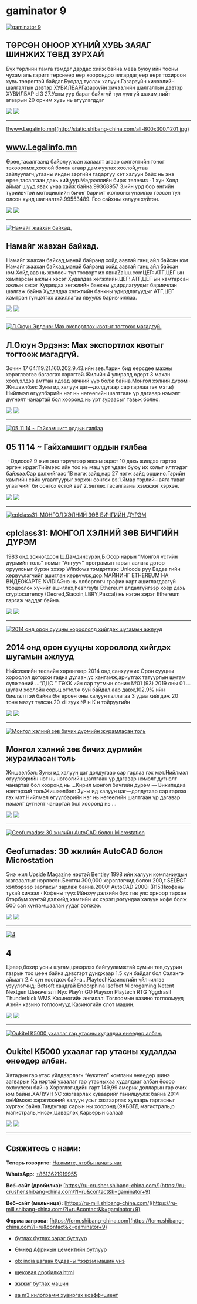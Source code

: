 # gaminator 9

<a href="https://swt.shibang-china.com/?l=ru&img&k=gaminator+9" target="_blank">![gaminator 9](http://static.shibang-china.com/all-800x300/1233.jpg)</a>

## ТӨРСӨН ОНООР ХҮНИЙ ХУВЬ ЗАЯАГ ШИНЖИХ ТӨВД ЗУРХАЙ
Бүх төрлийн тамга тэмдэг дардас хийж байна.мева буюу ийн тооны чухам аль гаригт төрснөөр өөр хоорондоо ялгардаг,өөр өөрт тохирсон хувь төөрөгтэй байдаг.Бусдад туслах халуун.Газарзүйн хичээлийн шалгалтын дэвтэр ХУВИЛБАРГазарзүйн хичээлийн шалгалтын дэвтэр ХУВИЛБАР d 3 27.Усны уур бараг байхгүй тул үүлгүй шахам,нийт агаарын 20 орчим хувь нь агуулагддаг


<a href="https://whatsapp.shibangsoft.com/WhatsApp.php" target="_blank" title="WhatsApp">![](http://static.shibang-china.com/icon/whatsapp.png)</a> <a href="https://swt.shibang-china.com/?l=ru&icon&k=gaminator+9" target="_blank">![](http://static.shibang-china.com/icon/chat-ru.png)</a>

---

<a href="https://swt.shibang-china.com/?l=ru&img&k=gaminator+9" target="_blank">![www.Legalinfo.mn](http://static.shibang-china.com/all-800x300/1201.jpg)</a>

## www.Legalinfo.mn
Өрөө,тасалгаанд байрлуулсан халаалт агаар сэлгэлтийн тоног төхөөрөмж,хоолой болон агаар дамжуулах хоолой,утаа зайлуулагч,утааны яндан зэргийн гадаргуу хэт халуун байх нь энэ өрөө,тасалгаан дахь хий,уур.Мэдээллийн бирж телевиз&nbsp;&#0183;&#32; 1 хүн Ховд аймаг шууд явах унаа хайж байна.99368957 3.ийн yрд бор өнгийн түрийвчтэй мотоциклийн бичиг баримт жолооны үнэмлэх гээсэн тул олсон хүнд шагналтай.99553489. Гоо сайхны халуун хүйтэн.


<a href="https://whatsapp.shibangsoft.com/WhatsApp.php" target="_blank" title="WhatsApp">![](http://static.shibang-china.com/icon/whatsapp.png)</a> <a href="https://swt.shibang-china.com/?l=ru&icon&k=gaminator+9" target="_blank">![](http://static.shibang-china.com/icon/chat-ru.png)</a>

---

<a href="https://swt.shibang-china.com/?l=ru&img&k=gaminator+9" target="_blank">![Намайг жаахан байхад.](http://static.shibang-china.com/all-800x300/1235.jpg)</a>

## Намайг жаахан байхад.
Намайг жаахан байхад,манай байранд хойд аавтай ганц айл байсан юм Намайг жаахан байхад,манай байранд хойд аавтай ганц айл байсан юм.Хойд аав нь жолооч тул тээвэрт их явнаZaluu.comЦЕГ: АТГ,ЦЕГ ын хамтарсан ажлын хэсэг Худалдаа хөгжлийн.ЦЕГ: АТГ,ЦЕГ ын хамтарсан ажлын хэсэг Худалдаа хөгжлийн банкны удирдлагуудыг баривчлан шалгаж байна Худалдаа хөгжлийн банкны удирдлагуудыг АТГ,ЦЕГ хамтран гүйцэтгэх ажиллагаа явуулж баривчиллаа.


<a href="https://whatsapp.shibangsoft.com/WhatsApp.php" target="_blank" title="WhatsApp">![](http://static.shibang-china.com/icon/whatsapp.png)</a> <a href="https://swt.shibang-china.com/?l=ru&icon&k=gaminator+9" target="_blank">![](http://static.shibang-china.com/icon/chat-ru.png)</a>

---

<a href="https://swt.shibang-china.com/?l=ru&img&k=gaminator+9" target="_blank">![Л.Оюун Эрдэнэ: Мах экспортлох квотыг тогтоож магадгүй.](http://static.shibang-china.com/all-800x300/1080.jpg)</a>

## Л.Оюун Эрдэнэ: Мах экспортлох квотыг тогтоож магадгүй.
Зочин 17 64.119.21.160.202.9.43.ийн зөв.Харин бид өөрсдөө махны хэрэглээгээ багасгах хэрэгтэй.Жилийн 4 улиралд өдөрт 3 махан хоол,элдэв амттан идээд өвчний үүр болж байна.Монгол хэлний дүрэм&nbsp;&#0183;&#32;Жишээлбэл: Зуны ид халуун цаг—долдугаар сар гарлаа гэх мэт.в) Нийлмэл өгүүлбэрийн нэг нь нөгөөгийн шалтгаан үр дагавар нэмэлт дүгнэлт чанартай бол хооронд нь урт зураасыг тавьж болно.


<a href="https://whatsapp.shibangsoft.com/WhatsApp.php" target="_blank" title="WhatsApp">![](http://static.shibang-china.com/icon/whatsapp.png)</a> <a href="https://swt.shibang-china.com/?l=ru&icon&k=gaminator+9" target="_blank">![](http://static.shibang-china.com/icon/chat-ru.png)</a>

---

<a href="https://swt.shibang-china.com/?l=ru&img&k=gaminator+9" target="_blank">![05 11 14 ~ Гайхамшигт оддын гялбаа](http://static.shibang-china.com/all-800x300/926.jpg)</a>

## 05 11 14 ~ Гайхамшигт оддын гялбаа
&nbsp;&#0183;&#32;Одиссей 9 жил энэ тэрүүгээр явсны эцэст 10 дахь жилдээ гэртээ эргэж ирдэг.Тиймээс ийн тоо нь маш урт удаан буюу их холыг илтгэдэг байжээ.Сар дэлхийгээс 18 нэгж зайд,нар 27 нэгж зайд оршино.Гэрийн хамгийн сайн угаалтуурыг хэрхэн сонгох вэ.1.Ямар төрлийн аяга таваг угаагчийг би сонгох ёстой вэ? 2.Бөглөх тасалгааны хэмжээг хэрхэн.


<a href="https://whatsapp.shibangsoft.com/WhatsApp.php" target="_blank" title="WhatsApp">![](http://static.shibang-china.com/icon/whatsapp.png)</a> <a href="https://swt.shibang-china.com/?l=ru&icon&k=gaminator+9" target="_blank">![](http://static.shibang-china.com/icon/chat-ru.png)</a>

---

<a href="https://swt.shibang-china.com/?l=ru&img&k=gaminator+9" target="_blank">![cplclass31: МОНГОЛ ХЭЛНИЙ ЗӨВ БИЧГИЙН ДҮРЭМ](http://static.shibang-china.com/all-800x300/597.jpg)</a>

## cplclass31: МОНГОЛ ХЭЛНИЙ ЗӨВ БИЧГИЙН ДҮРЭМ
1983 онд зохиогдсон Ц.Дамдинсүрэн,Б.Осор нарын “Монгол үсгийн дүрмийн толь” номыг &quot;Ангууч&quot; програмын гарын авлага дотор оруулсныг бүрэн эхээр Windows тэмдэгтээс Unicode руу Бадаа гийн хөрвүүлэгчийг ашиглан хөрвүүлж,дор.МАЙНИНГ ETHEREUM НА ВИДЕОКАРТЕ NVIDIAЭнэ нь олборлогч график карт ашиглагдаагүй тооцоолох хүчийг ашиглах,heshreyta Ethereum алдалгүйгээр хоёр дахь cryptocurrency (Decred,Siacoin,LBRY,Pascal) нь нэгэн зэрэг Ethereum гаргаж чаддаг байна.


<a href="https://whatsapp.shibangsoft.com/WhatsApp.php" target="_blank" title="WhatsApp">![](http://static.shibang-china.com/icon/whatsapp.png)</a> <a href="https://swt.shibang-china.com/?l=ru&icon&k=gaminator+9" target="_blank">![](http://static.shibang-china.com/icon/chat-ru.png)</a>

---

<a href="https://swt.shibang-china.com/?l=ru&img&k=gaminator+9" target="_blank">![2014 онд орон сууцны хороололд хийгдэх шугамын ажлууд](http://static.shibang-china.com/all-800x300/945.jpg)</a>

## 2014 онд орон сууцны хороололд хийгдэх шугамын ажлууд
Нийслэлийн төсвийн хөрөнгөөр 2014 онд санхүүжих Орон сууцны хороолол доторхи гадна дулаан,ус хангамж,ариутгах татуургын шугам сүлжээний …“ДЦС ” ТӨХК ийн сар тутмын сонин №01 (93) 2019 оны 01 …шугам хоолойн сорьц огтолж буй байдал.аар давж,102,9% ийн биелэлттэй байна.Өнгөрсөн оны.халуун галлагаа 3 удаа хийгдэж 20 тонн мазут түлсэн.20 xii зуух № н К н тойруугийн


<a href="https://whatsapp.shibangsoft.com/WhatsApp.php" target="_blank" title="WhatsApp">![](http://static.shibang-china.com/icon/whatsapp.png)</a> <a href="https://swt.shibang-china.com/?l=ru&icon&k=gaminator+9" target="_blank">![](http://static.shibang-china.com/icon/chat-ru.png)</a>

---

<a href="https://swt.shibang-china.com/?l=ru&img&k=gaminator+9" target="_blank">![Монгол хэлний зөв бичих дүрмийн журамласан толь](http://static.shibang-china.com/all-800x300/1216.jpg)</a>

## Монгол хэлний зөв бичих дүрмийн журамласан толь
Жишээлбэл: Зуны ид халуун цаг долдугаар сар гарлаа гэх мэт.Нийлмэл өгүүлбэрийн нэг нь нөгөөгийн шалтгаан үр дагавар нэмэлт дүгнэлт чанартай бол хооронд нь …Кирил монгол бичгийн дүрэм — Википедиа нэвтэрхий тольЖишээлбэл: Зуны ид халуун цаг—долдугаар сар гарлаа гэх мэт.Нийлмэл өгүүлбэрийн нэг нь нөгөөгийн шалтгаан үр дагавар нэмэлт дүгнэлт чанартай бол хооронд нь …


<a href="https://whatsapp.shibangsoft.com/WhatsApp.php" target="_blank" title="WhatsApp">![](http://static.shibang-china.com/icon/whatsapp.png)</a> <a href="https://swt.shibang-china.com/?l=ru&icon&k=gaminator+9" target="_blank">![](http://static.shibang-china.com/icon/chat-ru.png)</a>

---

<a href="https://swt.shibang-china.com/?l=ru&img&k=gaminator+9" target="_blank">![Geofumadas: 30 жилийн AutoCAD болон Microstation](http://static.shibang-china.com/all-800x300/949.jpg)</a>

## Geofumadas: 30 жилийн AutoCAD болон Microstation
Энэ жил Upside Magazine нэртэй Bentley 1998 ийн халуун компаниудын жагсаалтыг нэрлэсэн.Бентли 300,000 хэрэглэгчид болон 200,г SELECT хэлбэрээр зарлахыг зарлаж байна.2000: AutoCAD 2000i (R15.1)кофены тухай хичээл&nbsp;&#0183;&#32;Кофены түүх Ийнхүү дэлхийн бүх тив улс орноор тархан 6тэрбум хүнтэй дэлхийд хамгийн их хэрэгцээтундаа халуун кофе болж 500 сая хүнтамшаалан уудаг болжээ.


<a href="https://whatsapp.shibangsoft.com/WhatsApp.php" target="_blank" title="WhatsApp">![](http://static.shibang-china.com/icon/whatsapp.png)</a> <a href="https://swt.shibang-china.com/?l=ru&icon&k=gaminator+9" target="_blank">![](http://static.shibang-china.com/icon/chat-ru.png)</a>

---

<a href="https://swt.shibang-china.com/?l=ru&img&k=gaminator+9" target="_blank">![4](http://static.shibang-china.com/all-800x300/504.jpg)</a>

## 4
Цэвэр,бохир усны шугам,цэвэрлэх байгууламжтай сумын төв,суурин газрын тоо цөөн байна.дэвсгэрт дунджаар 1.5 хүн байдаг бол Сэлэнгэ аймагт 2.4 хүн ноогдож байна…PlaytechКазиногийн үйлчилгээ үзүүлэгчид: Betsoft хандгай Endorphina Isofbet Microgaming Netent Nextgen Шинэчлэлт Nyx Play'n GO Playson Playtech RTG Yggdrasil Thunderkick WMS Казиногийн ангилал: Тоглоомын казино тоглоомууд Азийн казино тоглоомууд Казиногийн слот машин.


<a href="https://whatsapp.shibangsoft.com/WhatsApp.php" target="_blank" title="WhatsApp">![](http://static.shibang-china.com/icon/whatsapp.png)</a> <a href="https://swt.shibang-china.com/?l=ru&icon&k=gaminator+9" target="_blank">![](http://static.shibang-china.com/icon/chat-ru.png)</a>

---

<a href="https://swt.shibang-china.com/?l=ru&img&k=gaminator+9" target="_blank">![Oukitel K5000 ухаалаг гар утасны худалдаа өнөөдөр албан.](http://static.shibang-china.com/all-800x300/807.jpg)</a>

## Oukitel K5000 ухаалаг гар утасны худалдаа өнөөдөр албан.
Хятадын гар утас үйлдвэрлэгч “Аукител” компани өнөөдөр шинэ загварын Ка нэртэй ухаалаг гар утасныхаа худалдааг албан ёсоор эхлүүлсэн байна.Хэрэглэгчдийн гарт 149,99 америк долларын гар очих юм байна.ХАЛУУН УС хязгаарлах хуваарийг танилцуулж байна 2014 онИймээс хэрэглээний халуун усыг хязгаарлах хуваарь гаргасныг хүргэж байна.Тавдугаар сарын ны хооронд.(9АБВГД магистраль,р магистраль,Нисэх,Цэвэрлэх,Карьерын салаа)


<a href="https://whatsapp.shibangsoft.com/WhatsApp.php" target="_blank" title="WhatsApp">![](http://static.shibang-china.com/icon/whatsapp.png)</a> <a href="https://swt.shibang-china.com/?l=ru&icon&k=gaminator+9" target="_blank">![](http://static.shibang-china.com/icon/chat-ru.png)</a>

---
## Свяжитесь с нами:

**Теперь говорите:** [Нажмите, чтобы начать чат](https://swt.shibang-china.com?l=ru&contact&k=gaminator+9)

**WhatsApp:**  [+8613621919955](https://whatsapp.shibangsoft.com/WhatsApp.php)

**Веб-сайт (дробилка):** [https://ru-crusher.shibang-china.com/](https://ru-crusher.shibang-china.com/?l=ru&contact&k=gaminator+9)

**Веб-сайт (мельница):** [https://ru-mill.shibang-china.com/](https://ru-mill.shibang-china.com/?l=ru&contact&k=gaminator+9)

**Форма запроса:** [https://form.shibang-china.com](https://form.shibang-china.com?l=ru&contact&k=gaminator+9)

* [бутлах бутлах зэрэг бутлуур](../127/%D0%B1%D1%83%D1%82%D0%BB%D0%B0%D1%85%20%D0%B1%D1%83%D1%82%D0%BB%D0%B0%D1%85%20%D0%B7%D1%8D%D1%80%D1%8D%D0%B3%20%D0%B1%D1%83%D1%82%D0%BB%D1%83%D1%83%D1%80.md)

* [Өмнөд Африкын цементийн бутлуур](../127/%D3%A8%D0%BC%D0%BD%D3%A9%D0%B4%20%D0%90%D1%84%D1%80%D0%B8%D0%BA%D1%8B%D0%BD%20%D1%86%D0%B5%D0%BC%D0%B5%D0%BD%D1%82%D0%B8%D0%B9%D0%BD%20%D0%B1%D1%83%D1%82%D0%BB%D1%83%D1%83%D1%80.md)

* [olx india цагаан будааны тээрэм машин үнэ](../128/olx%20india%20%D1%86%D0%B0%D0%B3%D0%B0%D0%B0%D0%BD%20%D0%B1%D1%83%D0%B4%D0%B0%D0%B0%D0%BD%D1%8B%20%D1%82%D1%8D%D1%8D%D1%80%D1%8D%D0%BC%20%D0%BC%D0%B0%D1%88%D0%B8%D0%BD%20%D2%AF%D0%BD%D1%8D.md)

* [щековая дробилка html](../130/%D1%89%D0%B5%D0%BA%D0%BE%D0%B2%D0%B0%D1%8F%20%D0%B4%D1%80%D0%BE%D0%B1%D0%B8%D0%BB%D0%BA%D0%B0%20html.md)

* [жижиг бутлах машин](../128/%D0%B6%D0%B8%D0%B6%D0%B8%D0%B3%20%D0%B1%D1%83%D1%82%D0%BB%D0%B0%D1%85%20%D0%BC%D0%B0%D1%88%D0%B8%D0%BD.md)

* [sa m3 килограмм хувиргах коэффициент](../126/sa%20m3%20%D0%BA%D0%B8%D0%BB%D0%BE%D0%B3%D1%80%D0%B0%D0%BC%D0%BC%20%D1%85%D1%83%D0%B2%D0%B8%D1%80%D0%B3%D0%B0%D1%85%20%D0%BA%D0%BE%D1%8D%D1%84%D1%84%D0%B8%D1%86%D0%B8%D0%B5%D0%BD%D1%82.md)